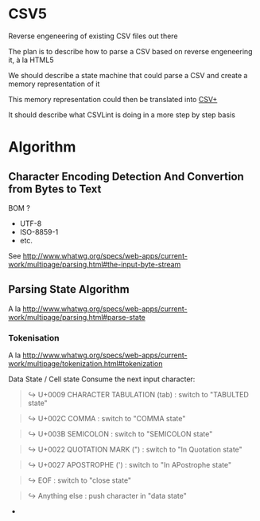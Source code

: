 CSV5
====

Reverse engeneering of existing CSV files out there


The plan is to describe how to parse a CSV based on reverse engeneering it, à la HTML5

We should describe a state machine that could parse a CSV and create a memory representation of it

This memory representation could then be translated into [CSV+](http://w3c.github.io/csvw/syntax/)

It should describe what CSVLint is doing in a more step by step basis

# Algorithm

## Character Encoding Detection And Convertion from Bytes to Text

BOM ?

* UTF-8
* ISO-8859-1
* etc.

See http://www.whatwg.org/specs/web-apps/current-work/multipage/parsing.html#the-input-byte-stream

## Parsing State Algorithm

A la http://www.whatwg.org/specs/web-apps/current-work/multipage/parsing.html#parse-state

### Tokenisation 
A la http://www.whatwg.org/specs/web-apps/current-work/multipage/tokenization.html#tokenization

Data State / Cell state
Consume the next input character:
> ↪ U+0009 CHARACTER TABULATION (tab) : switch to "TABULTED state"

> ↪ U+002C COMMA : switch to "COMMA state"

> ↪ U+003B SEMICOLON : switch to "SEMICOLON state"

> ↪ U+0022 QUOTATION MARK (") : switch to "In Quotation state"

> ↪ U+0027 APOSTROPHE (') : switch to "In APostrophe state"

> ↪ EOF : switch to "close state"

> ↪ Anything else : push character in "data state"

 - 
